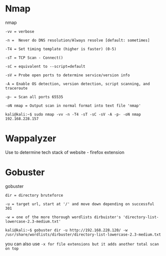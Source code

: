 # Nmap

nmap

`-vv = verbose`

`-n =  Never do DNS resolution/Always resolve [default: sometimes]`

`-T4 = Set timing template (higher is faster) (0-5)`

`-sT = TCP Scan - Connect()`

`-sC = equivalent to --script=default`

`-sV = Probe open ports to determine service/version info`

`-A = Enable OS detection, version detection, script scanning, and traceroute`

`-p- = Scan all ports 65535`

`-oN nmap = Output scan in normal format into text file 'nmap'`


```
kali@kali:~$ sudo nmap -vv -n -T4 -sT -sC -sV -A -p- -oN nmap 192.168.228.157
```

# Wappalyzer
Use to determine tech stack of website - firefox extension

# Gobuster

gobuster

`dir = directory bruteforce`

`-u = target url, start at '/' and move down depending on successful 301`

`-w = one of the more thorough wordlists dirbuister's 'directory-list-lowercase-2.3-medium.txt'`

```
kali@kali:~$ gobuster dir -u http://192.168.228.120/ -w /usr/share/wordlists/dirbuster/directory-list-lowercase-2.3-medium.txt
```

you can also use `-x for file extensions but it adds another total scan on top`

